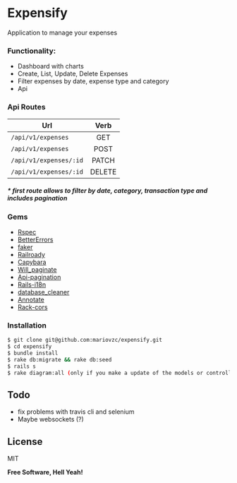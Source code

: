 # Expensify
Application to manage your expenses

### Functionality:

  - Dashboard with charts
  - Create, List, Update, Delete Expenses
  - Filter expenses by date, expense type and category
  - Api
 
### Api Routes
| Url        | Verb           
| ------------- |:-------------:
| `/api/v1/expenses`      | GET 
| `/api/v1/expenses`      | POST      
| `/api/v1/expenses/:id` | PATCH     
| `/api/v1/expenses/:id` | DELETE     

##### * first route allows to filter by date, category, transaction type and includes pagination

### Gems

* [Rspec]
* [BetterErrors] 
* [faker]
* [Railroady]
* [Capybara]
* [Will_paginate]
* [Api-pagination]
* [Rails-i18n]
* [database_cleaner]
* [Annotate]
* [Rack-cors]

### Installation


```sh
$ git clone git@github.com:mariovzc/expensify.git
$ cd expensify
$ bundle install
$ rake db:migrate && rake db:seed
$ rails s
$ rake diagram:all (only if you make a update of the models or controllers)
```
Todo
----
* fix problems with travis cli and selenium
* Maybe websockets (?)

License
----

MIT


**Free Software, Hell Yeah!**

[//]: # (These are reference links used in the body of this note and get stripped out when the markdown processor does its job. There is no need to format nicely because it shouldn't be seen. Thanks SO - http://stackoverflow.com/questions/4823468/store-comments-in-markdown-syntax)


   [Rspec]: <https://github.com/rspec/rspec-rails>
   [BetterErrors]: <https://github.com/charliesome/better_errors> 
   [faker]: <https://github.com/stympy/faker>
   [Railroady]: <https://github.com/preston/railroady>
   [Capybara]: <https://github.com/teamcapybara/capybara>
   [Will_paginate]: <https://github.com/mislav/will_paginate>
   [Api-pagination]: <https://github.com/davidcelis/api-pagination>
   [Rails-i18n]: <https://github.com/svenfuchs/rails-i18n>
   [Database_cleaner]: <https://github.com/DatabaseCleaner/database_cleaner>
   [Annotate]: <https://github.com/ctran/annotate_models>
   [Rack-cors]: <https://github.com/cyu/rack-cors>